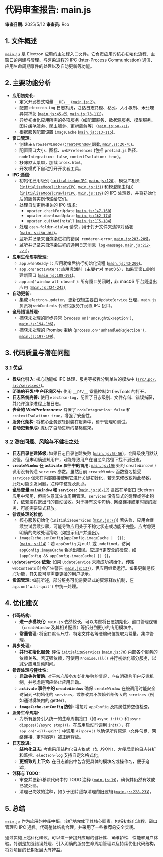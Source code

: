 # 代码审查报告: main.js

**审查日期:** 2025/5/12
**审查员:** Roo

## 1. 文件概述

[`main.js`](main.js) 是 Electron 应用的主进程入口文件。它负责应用的核心初始化流程、主窗口的创建与管理、与渲染进程的 IPC (Inter-Process Communication) 通信、应用生命周期事件的处理以及自动更新等功能。

## 2. 主要功能分析

- **应用初始化:**
    - 定义开发模式常量 `__DEV__` ([`main.js:2`](main.js:2:0))。
    - 配置 `electron-log` 日志系统，包括日志路径、格式、大小限制、未处理异常捕获 ([`main.js:45-65`](main.js:45:0), [`main.js:73-111`](main.js:73:0))。
    - 异步初始化应用所需的各项服务（如配置服务、数据源服务、模型服务、图片缓存服务、爬虫服务、更新服务等）([`main.js:68-71`](main.js:68:0))。
    - 根据服务配置设置 `imageCache` ([`main.js:113-115`](main.js:113:0))。
- **窗口管理:**
    - 创建主 `BrowserWindow` ([`createWindow` 函数, `main.js:20-41`](main.js:20:0))。
    - 配置窗口大小、图标、`webPreferences` (包括 `preload.js` 路径、`nodeIntegration: false`, `contextIsolation: true`)。
    - 移除默认菜单，加载 `index.html`。
    - 开发模式下自动打开开发者工具。
- **IPC 通信:**
    - 初始化应用级别 ([`initializeAppIPC`](./src/ipc/appIPC.js:0), [`main.js:120`](main.js:120:0))、模型库相关 ([`initializeModelLibraryIPC`](./src/ipc/modelLibraryIPC.js:0), [`main.js:121`](main.js:121:0)) 和模型爬虫相关 ([`initializeModelCrawlerIPC`](./src/ipc/modelCrawlerIPC.js:0), [`main.js:129`](main.js:129:0)) 的 IPC 处理器，并将初始化后的服务实例传递给它们。
    - 处理自动更新相关的 IPC 请求:
        - `updater.checkForUpdate` ([`main.js:147-160`](main.js:147:0))
        - `updater.downloadUpdate` ([`main.js:162-174`](main.js:162:0))
        - `updater.quitAndInstall` ([`main.js:175-184`](main.js:175:0))
    - 处理 `open-folder-dialog` 请求，用于打开文件夹选择对话框 ([`main.js:250-262`](main.js:250:0))。
    - 监听并记录来自渲染进程的错误 (`renderer-error`, [`main.js:203-209`](main.js:203:0))。
    - 监听并记录来自渲染进程的通用日志消息 (`log-message`, [`main.js:212-221`](main.js:212:0))。
- **应用生命周期管理:**
    - `app.whenReady()`: 应用就绪后执行初始化流程 ([`main.js:43-200`](main.js:43:0))。
    - `app.on('activate')`: 应用激活时（主要针对 macOS），如果无窗口则创建新窗口 ([`main.js:188-191`](main.js:188:0))。
    - `app.on('window-all-closed')`: 所有窗口关闭时，非 macOS 平台则退出应用 ([`main.js:224-243`](main.js:224:0))。
- **自动更新:**
    - 集成 `electron-updater`。更新逻辑主要由 `UpdateService` 处理，`main.js` 负责将 `webContents` 传递给服务并设置 IPC 接口。
- **全局错误处理:**
    - 捕获未处理的同步异常 (`process.on('uncaughtException')`, [`main.js:194-196`](main.js:194:0))。
    - 捕获未处理的 Promise 拒绝 (`process.on('unhandledRejection')`, [`main.js:197-199`](main.js:197:0))。

## 3. 代码质量与潜在问题

### 3.1 优点
- **模块化引入:** 核心功能如 IPC 处理、服务等被拆分到单独的模块中 ([`src/ipc/`](src/ipc/), [`src/services/`](src/services/))。
- **明确的开发/生产环境区分:** 使用 `__DEV__` 常量控制如 DevTools 的打开。
- **日志系统完善:** 使用 `electron-log`，配置了日志级别、文件存储、错误捕获，并允许渲染进程上报日志。
- **安全的 WebPreferences:** 设置了 `nodeIntegration: false` 和 `contextIsolation: true`，增强了安全性。
- **服务化架构:** 将核心业务逻辑封装在服务中，便于管理和测试。
- **自动更新集成:** 提供了自动更新的基础框架。

### 3.2 潜在问题、风险与不健壮之处

- **日志目录创建降级:** 如果日志目录创建失败 ([`main.js:53-56`](main.js:53:0))，会降级使用默认路径，但未明确通知用户，可能导致用户在自定义路径下找不到日志。
- **`createWindow` 在 `activate` 事件中的调用:** [`main.js:190`](main.js:190:0) 处的 `createWindow()` 调用没有传递 `services` 参数。虽然目前 `createWindow` 函数签名接受 `services` 但未在内部直接使用它进行关键初始化，若未来修改依赖此参数，此处可能引发问题。注释中也提及此点。
- **全局变量 `mainWindow` 和 `services`:** ([`main.js:16-17`](main.js:16:0)) 虽然在单窗口 Electron 应用中常见，但需注意其生命周期管理。`services` 没有显式的清理或停止钩子，依赖进程退出时的自动回收。对于持有文件句柄、网络连接或定时器的服务，可能需要显式释放。
- **错误处理的粒度:**
    - 核心服务初始化 (`initializeServices` ([`main.js:70`](main.js:70:0))) 若失败，应用会继续尝试后续步骤，可能导致应用处于不稳定状态或功能不完整。应考虑更明确的失败处理策略（如提示用户并退出）。
    - `imageCache.setConfig(appConfig.imageCache || {});` ([`main.js:114`](main.js:114:0))：若 `appConfig` 为 `null` 或 `undefined`，访问 `appConfig.imageCache` 会抛出错误。应进行更安全的检查，如 `(appConfig && appConfig.imageCache) || {}`。
- **`UpdateService` 依赖:** 如果 `UpdateService` 未能成功初始化，传递 `webContents` 时会产生警告 ([`main.js:137`](main.js:137:0))，但应用继续运行。如果更新是核心功能，其失败可能需要更强的用户提示。
- **资源管理:** 如前所述，部分服务可能需要显式的资源释放机制，在 `app.on('will-quit')` 中统一处理。

## 4. 优化建议

- **代码结构:**
    - **进一步模块化:** `main.js` 依然较长。可以考虑将日志初始化、窗口管理逻辑（`createWindow` 及其相关配置）等拆分到更小的专用模块中。
    - **常量管理:** 将窗口默认尺寸、特定文件名等硬编码值提取为常量，集中管理。
- **异步处理:**
    - **并行初始化服务:** 评估 `initializeServices` ([`main.js:70`](main.js:70:0)) 内部各个服务的依赖关系。若无强依赖，可使用 `Promise.all()` 并行初始化部分服务，以减少应用启动时间。
- **错误处理与健壮性:**
    - **启动失败策略:** 对于核心服务初始化失败的情况，应有明确的用户反馈机制，并考虑是否应终止应用启动。
    - **`activate` 事件中的 `createWindow`:** 确保 `createWindow` 在被调用时能安全访问到已初始化的 `services`，或修改其不依赖外部传入的 `services`（例如通过模块内的 getter）。
    - **`imageCache.setConfig` 防御:** 增加对 `appConfig` 及其属性的空值检查。
- **服务生命周期:**
    - 为所有服务引入统一的生命周期接口（如 `async init()` 和 `async dispose()`/`async stop()`）。在应用启动时调用 `init()`，在 `app.on('will-quit')` 中调用 `dispose()` 以确保所有资源（文件句柄、网络连接、定时器等）被正确释放。
- **日志改进:**
    - **结构化日志:** 考虑采用结构化日志格式（如 JSON），方便后续的日志分析和监控。`electron-log` 支持自定义格式化。
    - **更细致的上下文:** 在日志输出中包含更具体的模块名或操作名，便于追踪。
- **注释与 TODO:**
    - 审查并更新/移除代码中的 TODO 注释 ([`main.js:19`](main.js:19:0))，确保其仍然有效或已被处理。
    - 清理已失效的注释，如关于图片缓存清理的旧逻辑 ([`main.js:228-233`](main.js:228:0))。

## 5. 总结

[`main.js`](main.js) 作为应用的神经中枢，较好地完成了其核心职责，包括初始化流程、窗口管理和 IPC 通信。代码整体结构合理，并采用了一些推荐的安全实践。

通过实施上述优化建议，可以进一步提升应用的健壮性、可维护性、性能和用户体验。特别是加强错误处理、引入明确的服务生命周期管理以及持续优化代码结构，将对项目的长期发展大有裨益。
